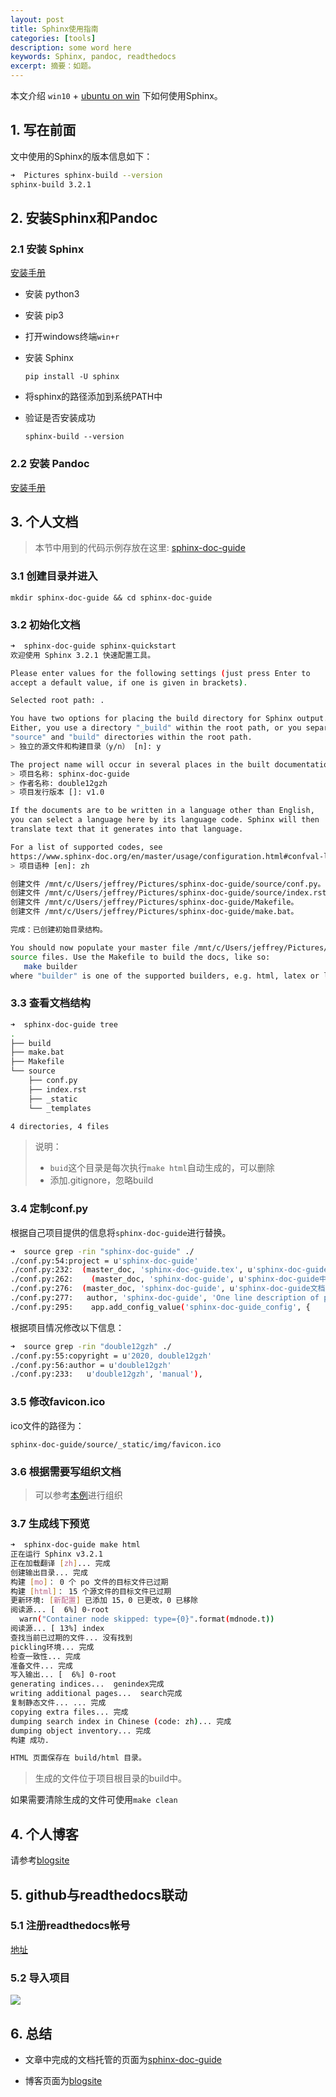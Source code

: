 ```yaml
---
layout: post 
title: Sphinx使用指南
categories: [tools]
description: some word here
keywords: Sphinx, pandoc, readthedocs
excerpt: 摘要：如题。
---
```



本文介绍 `win10` + [ubuntu on win](https://www.microsoft.com/store/productId/9NBLGGH4MSV6) 下如何使用Sphinx。

## 1. 写在前面

文中使用的Sphinx的版本信息如下：

```bash
➜  Pictures sphinx-build --version
sphinx-build 3.2.1
```

## 2. 安装Sphinx和Pandoc

### 2.1 安装 Sphinx

[安装手册](https://www.sphinx-doc.org/en/master/usage/installation.html#windows)

- 安装 python3
- 安装 pip3
- 打开windows终端`win+r`
- 安装 Sphinx

    `pip install -U sphinx`
- 将sphinx的路径添加到系统PATH中
- 验证是否安装成功

    `sphinx-build --version`

### 2.2 安装 Pandoc

[安装手册](https://pandoc.org/installing.html)

## 3. 个人文档

> 本节中用到的代码示例存放在这里: [sphinx-doc-guide](https://github.com/double12gzh/sphinx-doc-guide)

### 3.1 创建目录并进入

`mkdir sphinx-doc-guide && cd sphinx-doc-guide`

### 3.2 初始化文档

```bash
➜  sphinx-doc-guide sphinx-quickstart                         
欢迎使用 Sphinx 3.2.1 快速配置工具。

Please enter values for the following settings (just press Enter to
accept a default value, if one is given in brackets).

Selected root path: .

You have two options for placing the build directory for Sphinx output.
Either, you use a directory "_build" within the root path, or you separate
"source" and "build" directories within the root path.
> 独立的源文件和构建目录（y/n） [n]: y

The project name will occur in several places in the built documentation.
> 项目名称: sphinx-doc-guide
> 作者名称: double12gzh
> 项目发行版本 []: v1.0

If the documents are to be written in a language other than English,
you can select a language here by its language code. Sphinx will then
translate text that it generates into that language.

For a list of supported codes, see
https://www.sphinx-doc.org/en/master/usage/configuration.html#confval-language.
> 项目语种 [en]: zh

创建文件 /mnt/c/Users/jeffrey/Pictures/sphinx-doc-guide/source/conf.py。
创建文件 /mnt/c/Users/jeffrey/Pictures/sphinx-doc-guide/source/index.rst。
创建文件 /mnt/c/Users/jeffrey/Pictures/sphinx-doc-guide/Makefile。
创建文件 /mnt/c/Users/jeffrey/Pictures/sphinx-doc-guide/make.bat。

完成：已创建初始目录结构。

You should now populate your master file /mnt/c/Users/jeffrey/Pictures/sphinx-doc-guide/source/index.rst and create other documentation
source files. Use the Makefile to build the docs, like so:
   make builder
where "builder" is one of the supported builders, e.g. html, latex or linkcheck.
```

### 3.3 查看文档结构

```bash
➜  sphinx-doc-guide tree
.
├── build
├── make.bat
├── Makefile
└── source
    ├── conf.py
    ├── index.rst
    ├── _static
    └── _templates

4 directories, 4 files
```

> 说明：
>
> - `buid`这个目录是每次执行`make html`自动生成的，可以删除
> - 添加.gitignore，忽略build

### 3.4 定制conf.py

根据自己项目提供的信息将`sphinx-doc-guide`进行替换。

```bash
➜  source grep -rin "sphinx-doc-guide" ./
./conf.py:54:project = u'sphinx-doc-guide'
./conf.py:232:  (master_doc, 'sphinx-doc-guide.tex', u'sphinx-doc-guide.Documentation',
./conf.py:262:    (master_doc, 'sphinx-doc-guide', u'sphinx-doc-guide中文文档',
./conf.py:276:  (master_doc, 'sphinx-doc-guide', u'sphinx-doc-guide文档',
./conf.py:277:   author, 'sphinx-doc-guide', 'One line description of project.',
./conf.py:295:    app.add_config_value('sphinx-doc-guide_config', {
```

根据项目情况修改以下信息：

```bash
➜  source grep -rin "double12gzh" ./
./conf.py:55:copyright = u'2020, double12gzh'
./conf.py:56:author = u'double12gzh'
./conf.py:233:   u'double12gzh', 'manual'),
```

### 3.5 修改favicon.ico

ico文件的路径为：

`sphinx-doc-guide/source/_static/img/favicon.ico`

### 3.6 根据需要写组织文档

> 可以参考[本例]()进行组织

### 3.7 生成线下预览

```bash
➜  sphinx-doc-guide make html         
正在运行 Sphinx v3.2.1
正在加载翻译 [zh]... 完成
创建输出目录... 完成
构建 [mo]： 0 个 po 文件的目标文件已过期
构建 [html]： 15 个源文件的目标文件已过期
更新环境: [新配置] 已添加 15，0 已更改，0 已移除
阅读源... [  6%] 0-root                                                                                                                                                     /root/anaconda3/lib/python3.7/site-packages/recommonmark/parser.py:75: UserWarning: Container node skipped: type=document
  warn("Container node skipped: type={0}".format(mdnode.t))
阅读源... [ 13%] index                                                                                                                                                      阅读源... [ 20%] makefile/0-mk                                                                                                                                              阅读源... [ 26%] makefile/1/0-introduction                                                                                                                                  阅读源... [ 33%] makefile/1/index                                                                                                                                           阅读源... [ 40%] makefile/2/1-mk                                                                                                                                            阅读源... [ 46%] makefile/2/2-mk                                                                                                                                            阅读源... [ 53%] makefile/2/index                                                                                                                                           阅读源... [ 60%] makefile/3-pic                                                                                                                                             阅读源... [ 66%] makefile/index                                                                                                                                             阅读源... [ 73%] python/0-py                                                                                                                                                阅读源... [ 80%] python/1-py                                                                                                                                                阅读源... [ 86%] python/11                                                                                                                                                  阅读源... [ 93%] python/2                                                                                                                                                   阅读源... [100%] python/index                                                                                                                                                  
查找当前已过期的文件... 没有找到
pickling环境... 完成
检查一致性... 完成
准备文件... 完成
写入输出... [  6%] 0-root                                                                                                                                                   写入输出... [ 13%] index                                                                                                                                                    写入输出... [ 20%] makefile/0-mk                                                                                                                                            写入输出... [ 26%] makefile/1/0-introduction                                                                                                                                写入输出... [ 33%] makefile/1/index                                                                                                                                         写入输出... [ 40%] makefile/2/1-mk                                                                                                                                          写入输出... [ 46%] makefile/2/2-mk                                                                                                                                          写入输出... [ 53%] makefile/2/index                                                                                                                                         写入输出... [ 60%] makefile/3-pic                                                                                                                                           写入输出... [ 66%] makefile/index                                                                                                                                           写入输出... [ 73%] python/0-py                                                                                                                                              写入输出... [ 80%] python/1-py                                                                                                                                              写入输出... [ 86%] python/11                                                                                                                                                写入输出... [ 93%] python/2                                                                                                                                                 写入输出... [100%] python/index                                                                                                                                                 
generating indices...  genindex完成
writing additional pages...  search完成
复制静态文件... ... 完成
copying extra files... 完成
dumping search index in Chinese (code: zh)... 完成
dumping object inventory... 完成
构建 成功.

HTML 页面保存在 build/html 目录。

```
> 生成的文件位于项目根目录的build中。

如果需要清除生成的文件可使用`make clean`

## 4. 个人博客

请参考[blogsite](https://github.com/double12gzh/blogsite.git)

## 5. github与readthedocs联动

### 5.1 注册readthedocs帐号

[地址](https://readthedocs.org/)

### 5.2 导入项目

![](https://gitee.com/double12gzh/wiki-pictures/raw/master/2020-09-18readthedocs.png)

## 6. 总结

- 文章中完成的文档托管的页面为[sphinx-doc-guide](https://sphinx-doc-guide.readthedocs.io/zh_CN/latest/)

- 博客页面为[blogsite](https://blogsite.readthedocs.io/zh_CN/latest/)
